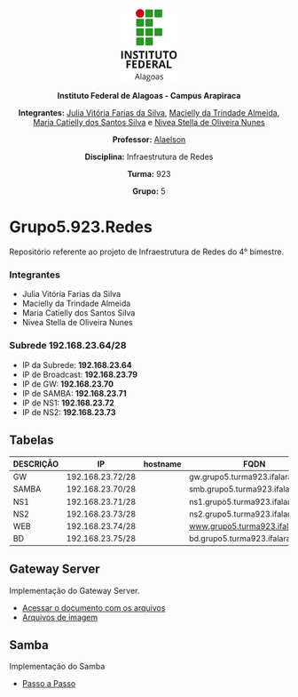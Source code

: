 <div align='center'>

<img src='https://github.com/Maahrcy/Grupo5-923-Redes/blob/main/img/ifal.png' width='100' height='130'>

**Instituto Federal de Alagoas - Campus Arapiraca**

**Integrantes:** [Julia Vitória Farias da Silva](https://github.com/juliavitoriav), [Macielly da Trindade Almeida](https://github.com/Maahrcy), [Maria Catielly dos Santos Silva](https://github.com/Mcatielly) e [Nivea Stella de Oliveira Nunes]()

**Professor:** [Alaelson](https://github.com/alaelson/)

**Disciplina:** Infraestrutura de Redes

**Turma:** 923

**Grupo:** 5

</div>

# Grupo5.923.Redes
Repositório referente ao projeto de Infraestrutura de Redes do 4° bimestre.

### Integrantes
- Julia Vitória Farias da Silva
- Macielly da Trindade Almeida
- Maria Catielly dos Santos Silva
- Nivea Stella de Oliveira Nunes

### Subrede 192.168.23.64/28
- IP da Subrede: **192.168.23.64**
- IP de Broadcast: **192.168.23.79**
- IP de GW: **192.168.23.70**
- IP de SAMBA: **192.168.23.71**
- IP de NS1: **192.168.23.72**
- IP de NS2: **192.168.23.73**

## Tabelas
| DESCRIÇÃO  |  IP  |  hostname  |  FQDN  |  aliase  |
| ------------------- | ------------------- | ------------------- | ------------------- | ------------------- |
|  GW |  192.168.23.72/28 |   |  gw.grupo5.turma923.ifalara.local |  gw |
|  SAMBA |  192.168.23.70/28 |   |  smb.grupo5.turma923.ifalara.local	|  smb |
|  NS1 |  192.168.23.71/28 |   |  ns1.grupo5.turma923.ifalara.local	|  ns1 |
|  NS2 |  192.168.23.73/28 |   |  ns2.grupo5.turma923.ifalara.local	|  ns2 |
|  WEB |  192.168.23.74/28 |   |  www.grupo5.turma923.ifalara.local	|  www |
|  BD |  192.168.23.75/28 |   |  bd.grupo5.turma923.ifalara.local	|  bd |

## Gateway Server
Implementação do Gateway Server.

- [Acessar o documento com os arquivos](https://docs.google.com/document/d/1Xv7Ty3lvC3-qNTQt25EnL8IpG_NvVQZun_OtiMyuOXU/edit?usp=sharing)
- [Arquivos de imagem](https://github.com/Maahrcy/Grupo5.923.Redes/blob/main/arquivos-img.md)

## Samba
Implementação do Samba

- [Passo a Passo](https://github.com/Maahrcy/Grupo5.923.Redes/blob/main/Passo_a_passo.md)
